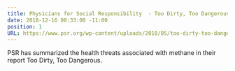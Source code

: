```yaml
---
title: Physicians for Social Responsibility  - Too Dirty, Too Dangerous
date: 2018-12-16 08:33:00 -11:00
position: 1
URL: https://www.psr.org/wp-content/uploads/2018/05/too-dirty-too-dangerous.pdf
---
```


PSR has summarized the health threats associated with methane in their report Too Dirty, Too Dangerous.